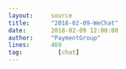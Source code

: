 ```yaml
---
layout:     source 
title:      "2018-02-09-WeChat"
date:       2018-02-09 12:00:00
author:     "PaymentGroup"
lines:      469 
tag:		  [chat]
---
```

